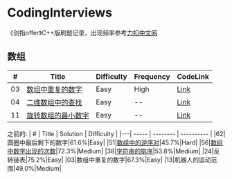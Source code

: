 # CodingInterviews
《剑指offer》C++版刷题记录，出现频率参考[力扣中文网](https://leetcode-cn.com/problemset/lcof/)

## 数组
| # | Title | Difficulty | Frequency | CodeLink |
|---| ----- | ---------- | --------- | -------- |
|03|[数组中重复的数字](https://github.com/Shaosifan/CodingInterviews/issues/4)|Easy|High|[Link](https://leetcode-cn.com/problems/shu-zu-zhong-zhong-fu-de-shu-zi-lcof/)|
|04|[二维数组中的查找](https://github.com/Shaosifan/CodingInterviews/issues/5)|Easy| -- |[Link](https://leetcode-cn.com/problems/er-wei-shu-zu-zhong-de-cha-zhao-lcof/solution/)|
|11|[旋转数组的最小数字](https://github.com/Shaosifan/CodingInterviews/issues/6)|Easy| -- |[Link](https://leetcode-cn.com/problems/xuan-zhuan-shu-zu-de-zui-xiao-shu-zi-lcof/)|

之前的:
| # | Title | Solution | Difficulty |
|---| ----- | -------- | ---------- |
|62|圆圈中最后剩下的数字|61.6%|Easy|
|51|[数组中的逆序对](https://github.com/Shaosifan/CodingInterviews/issues/1)|45.7%|Hard|
|56|[数组中数字出现的次数](https://github.com/Shaosifan/CodingInterviews/issues/3)|72.3%|Medium|
|38|[字符串的排序](https://github.com/Shaosifan/CodingInterviews/issues/2)|53.8%|Medium|
|24|反转链表|75.2%|Easy|
|03|数组中重复的数字|67.3%|Easy|
|13|机器人的运动范围|49.0%|Medium|

